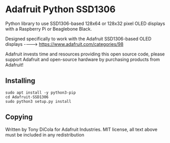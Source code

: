 Adafruit Python SSD1306
=======================

Python library to use SSD1306-based 128x64 or 128x32 pixel OLED displays with a Raspberry Pi or Beaglebone Black.

Designed specifically to work with the Adafruit SSD1306-based OLED displays ----> https://www.adafruit.com/categories/98

Adafruit invests time and resources providing this open source code, please support Adafruit and open-source hardware by purchasing products from Adafruit!

Installing
----------

```
sudo apt install -y python3-pip
cd Adafruit-SSD1306
sudo python3 setup.py install
```


Copying
-------

Written by Tony DiCola for Adafruit Industries.
MIT license, all text above must be included in any redistribution
